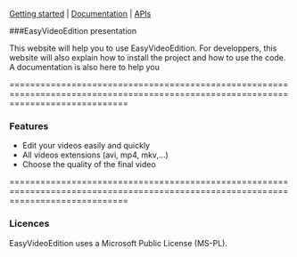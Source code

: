 
[Getting started](gettingStarted.md)   |    [Documentation](doc/index.html)   |    [APIs](apis.md) 


###EasyVideoEdition presentation

This website will help you to use EasyVideoEdition.
For developpers, this website will also explain how to install the project and how to use the code. A documentation is also here to help you

===================================================================================================================================

### Features

+ Edit your videos easily and quickly
+ All videos extensions (avi, mp4, mkv,...)
+ Choose the quality of the final video

===================================================================================================================================

### Licences

EasyVideoEdition uses a Microsoft Public License (MS-PL).



